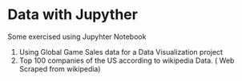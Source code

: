 # Data with Jupyther
Some exercised using Jupyhter Notebook 

1. Using Global Game Sales data for a Data Visualization project
2. Top 100 companies of the US according to wikipedia Data. ( Web Scraped from wikipedia) 
